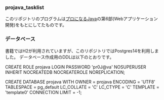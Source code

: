 ### projava_tasklist

このリポジトリのプログラムは[プロになるJava](https://gihyo.jp/book/2022/978-4-297-12685-8)の第6部(Webアプリケーション開発)をもとにしてたものです。

### データベース

書籍ではH2が利用されていますが、このリポジトリではPostgres14を利用しました。
データベース作成用のDDLは以下のとおりです。

CREATE ROLE projava LOGIN
PASSWORD 'pr0J@va'
NOSUPERUSER INHERIT NOCREATEDB NOCREATEROLE NOREPLICATION;

CREATE DATABASE projava
WITH OWNER = projava
ENCODING = 'UTF8'
TABLESPACE = pg_default
LC_COLLATE = 'C'
LC_CTYPE = 'C'
TEMPLATE = 'template0'
CONNECTION LIMIT = -1;
